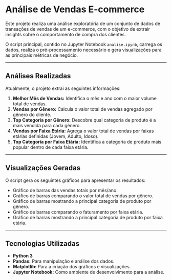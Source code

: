 # Análise de Vendas E-commerce

Este projeto realiza uma análise exploratória de um conjunto de dados de transações de vendas de um e-commerce, com o objetivo de extrair insights sobre o comportamento de compra dos clientes.

O script principal, contido no Jupyter Notebook `analise.ipynb`, carrega os dados, realiza o pré-processamento necessário e gera visualizações para as principais métricas de negócio.

---

## Análises Realizadas

Atualmente, o projeto extrai as seguintes informações:

1.  **Melhor Mês de Vendas:** Identifica o mês e ano com o maior volume total de vendas.
2.  **Vendas por Gênero:** Calcula o valor total de vendas agregado por gênero do cliente.
3.  **Top Categoria por Gênero:** Descobre qual categoria de produto é a mais vendida para cada gênero.
4.  **Vendas por Faixa Etária:** Agrega o valor total de vendas por faixas etárias definidas (Jovem, Adulto, Idoso).
5.  **Top Categoria por Faixa Etária:** Identifica a categoria de produto mais popular dentro de cada faixa etária.

---

## Visualizações Geradas

O script gera os seguintes gráficos para apresentar os resultados:
* Gráfico de barras das vendas totais por mês/ano.
* Gráfico de barras comparando o valor total de vendas por gênero.
* Gráfico de barras mostrando a principal categoria de produto por gênero.
* Gráfico de barras comparando o faturamento por faixa etária.
* Gráfico de barras mostrando a principal categoria de produto por faixa etária.

---

## Tecnologias Utilizadas

* **Python 3**
* **Pandas:** Para manipulação e análise dos dados.
* **Matplotlib:** Para a criação dos gráficos e visualizações.
* **Jupyter Notebook:** Como ambiente de desenvolvimento para a análise.
